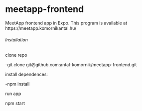 # meetapp-frontend
<p>MeetApp frontend app in Expo. This program is available at https://meetapp.komornikantal.hu/</p>
<h6>Installation</h6>
<p>clone repo</p>
<p>-git clone git@github.com:antal-komornik/meetapp-frontend.git</p>
<p>install dependences:</p>
<p>-npm install</p>
<p>run app</p>
<p>npm start</p>
